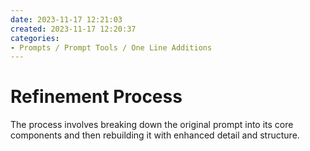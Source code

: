 ```yaml
---
date: 2023-11-17 12:21:03
created: 2023-11-17 12:20:37
categories:
- Prompts / Prompt Tools / One Line Additions
---
```


# Refinement Process

The process involves breaking down the original prompt into its core components and then rebuilding it with enhanced detail and structure.